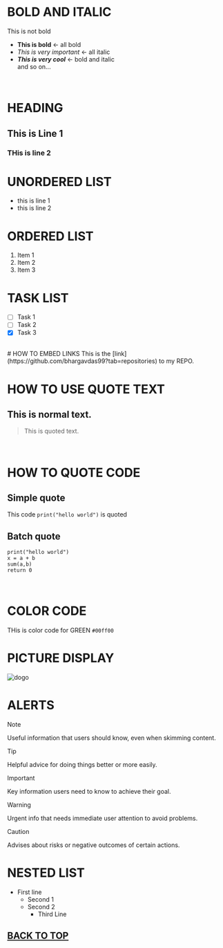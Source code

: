 <a name = "myTop"> </a>
# BOLD AND ITALIC
This is not bold
- **This is bold** <- all bold
- *This is very important* <- all italic
- ***This is very cool*** <- bold and italic<br>
and so on...
<br>

# HEADING 
## This is Line 1
### THis is line 2


# UNORDERED LIST
- this is line 1
- this is line 2
  
# ORDERED LIST
1. Item 1
2. Item 2
3. Item 3


# TASK LIST
- [ ] Task 1
- [ ] Task 2
- [x] Task 3

<br>
# HOW TO EMBED LINKS
This is the [link](https://github.com/bhargavdas99?tab=repositories) to my REPO.


# HOW TO USE QUOTE TEXT
 ## This is normal text.
 > This is quoted text.
<br>

# HOW TO QUOTE CODE
## Simple quote
  This code `print("hello world")` is quoted
## Batch quote
  ```
  print("hello world")
  x = a + b
  sum(a,b)
  return 0
  ```
<br>


# COLOR CODE
THis is color code for GREEN `#00ff00`
<br>

# PICTURE DISPLAY
<picture>
<img src="https://www.pawlovetreats.com/cdn/shop/articles/pembroke-welsh-corgi-puppy_600x.jpg?v=1628638716" alt="dogo" />
</picture>
<br>

# ALERTS
> [!NOTE]
> Useful information that users should know, even when skimming content.

> [!TIP]
> Helpful advice for doing things better or more easily.

> [!IMPORTANT]
> Key information users need to know to achieve their goal.

> [!WARNING]
> Urgent info that needs immediate user attention to avoid problems.

> [!CAUTION]
> Advises about risks or negative outcomes of certain actions.

# NESTED LIST
- First line
  - Second 1
  - Second 2 
    - Third Line

## [BACK TO TOP](#myTop)







